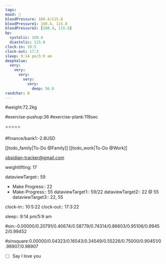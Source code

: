 ```yaml
---
tags:
mood: 🙂
bloodPressure: 160.4/115.8
bloodPressure1: 160.4, 115.8
bloodPressure2: [160.4, 115.8]
bp:
  systolic: 160.4
  diastolic: 115.8
clock-in: 10:5
clock-out: 17:3
sleep: 9:14 pm/5:9 am
deepValue:
  very:
    very:
      very:
        very:
          very:
            deep: 56.8
randchar: B
---
```


#weight:72.2kg

#exercise-pushup:36
#exercise-plank:119sec

⭐⭐⭐⭐⭐

#finance/bank1:-2.8USD

[[todo_family|To-Do @Family]]
[[todo_work|To-Do @Work]]

obsidian-tracker@gmail.com

weightlifting: 17

dataviewTarget:: 59

- Make Progress:: 22
- Make-Progress:: 55
  dataviewTarget1:: 59/22
  dataviewTarget2:: 22 @ 55
  dataviewTarget3:: 22, 55

clock-in:: 10:5:22
clock-out:: 17:3:22

sleep:: 9:14 pm/5:9 am

#sin:-0.00000/0.20791/0.40674/0.58779/0.74314/0.86603/0.95106/0.99452/0.99452

#sinsquare:0.00000/0.04323/0.16543/0.34549/0.55226/0.75000/0.90451/0.98907/0.98907

- [ ] Say I love you

